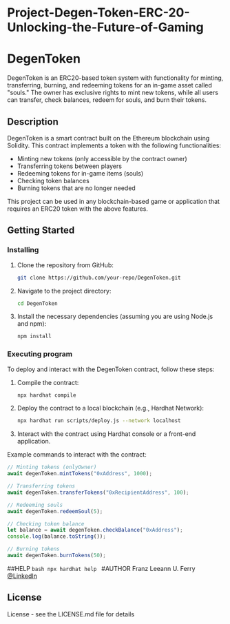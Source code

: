 # Project-Degen-Token-ERC-20-Unlocking-the-Future-of-Gaming

# DegenToken

DegenToken is an ERC20-based token system with functionality for minting, transferring, burning, and redeeming tokens for an in-game asset called "souls." The owner has exclusive rights to mint new tokens, while all users can transfer, check balances, redeem for souls, and burn their tokens.

## Description

DegenToken is a smart contract built on the Ethereum blockchain using Solidity. This contract implements a token with the following functionalities:
- Minting new tokens (only accessible by the contract owner)
- Transferring tokens between players
- Redeeming tokens for in-game items (souls)
- Checking token balances
- Burning tokens that are no longer needed

This project can be used in any blockchain-based game or application that requires an ERC20 token with the above features.

## Getting Started

### Installing

1. Clone the repository from GitHub:
    ```bash
    git clone https://github.com/your-repo/DegenToken.git
    ```
2. Navigate to the project directory:
    ```bash
    cd DegenToken
    ```
3. Install the necessary dependencies (assuming you are using Node.js and npm):
    ```bash
    npm install
    ```

### Executing program

To deploy and interact with the DegenToken contract, follow these steps:

1. Compile the contract:
    ```bash
    npx hardhat compile
    ```
2. Deploy the contract to a local blockchain (e.g., Hardhat Network):
    ```bash
    npx hardhat run scripts/deploy.js --network localhost
    ```
3. Interact with the contract using Hardhat console or a front-end application.

Example commands to interact with the contract:
```javascript
// Minting tokens (onlyOwner)
await degenToken.mintTokens("0xAddress", 1000);

// Transferring tokens
await degenToken.transferTokens("0xRecipientAddress", 100);

// Redeeming souls
await degenToken.redeemSoul(5);

// Checking token balance
let balance = await degenToken.checkBalance("0xAddress");
console.log(balance.toString());

// Burning tokens
await degenToken.burnTokens(50);
```


##HELP
    ```bash
    npx hardhat help
    ```
#AUTHOR
Franz Leeann U. Ferry [@LinkedIn](www.linkedin.com/in/franz-leeann-ferry-a286552a2)


## License

License - see the LICENSE.md file for details

